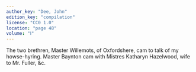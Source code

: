 ```yaml
---
author_key: "Dee, John"
edition_key: "compilation"
license: "CC0 1.0"
location: "page 48"
volume: "Ⅰ"
---
```

The two brethren, Master Willemots, of Oxfordshere, cam to talk of my
howse-hyring. Master Baynton cam with Mistres Katharyn Hazelwood, wife to Mr.
Fuller, &c.
